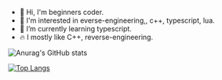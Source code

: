 - 👋 Hi, I'm beginners coder.
- 👀 I'm interested in everse-engineering,, c++, typescript, lua.
- 🌱 I’m currently learning typescript.
- 🔥 I mostly like C++, reverse-engineering.

![Anurag's GitHub stats](https://github-readme-stats.vercel.app/api?username=4el0ve4ik&theme=city_lights&show_icons=true) 

[![Top Langs](https://github-readme-stats.vercel.app/api/top-langs/?username=4el0ve4ik)](https://github.com/4el0ve4ik/github-readme-stats)
<!---
4el0ve4ik/4el0ve4ik is a ✨ special ✨ repository because its `README.md` (this file) appears on your GitHub profile.
You can click the Preview link to take a look at your changes.
--->

